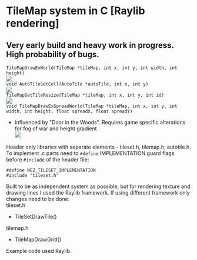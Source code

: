 # TileMap system in C [Raylib rendering]

## Very early build and heavy work in progress. High probability of bugs.

`TileMapDrawExWorld(TileMap *tileMap, int x, int y, int width, int height)`    
![](https://github.com/nezvers/TileMap/raw/master/Resource/Preview.gif)    
`void AutoTileSetCell(AutoTile *autoTile, int x, int y)`    
![](https://github.com/nezvers/TileMap/raw/master/Resource/Preview_autotile.gif)     
`TileMapSetTileResize(TileMap *tileMap, int x, int y, int id)`    
![](https://github.com/nezvers/TileMap/raw/master/Resource/Preview_TileMap_resize.gif)    
`void TileMapDrawExSpreadWorld(TileMap *tileMap, int x, int y, int width, int height, float spreadX, float spreadY)`    
- influenced by "Door in the Woods". Requires game specific alterations for fog of war and height gradient    
![](https://github.com/nezvers/TileMap/raw/master/Resource/Preview_TileMap_spread.gif)    
    
Header only libraries with separate elements - tileset.h, tilemap.h, autotile.h.
To implement .c parts need to `#define` IMPLEMENTATION guard flags before `#include` of the header file:    
```
#define NEZ_TILESET_IMPLEMENTATION
#include "tileset.h"
```

Built to be as independent system as possible, but for rendering texture and drawing lines I used the Raylib framework.
If using different framework only changes need to be done:    
tileset.h    
- TileSetDrawTile()

tilemap.h
- TileMapDrawGrid()

Example code used Raylib.

